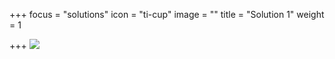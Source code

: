 +++
focus = "solutions"
icon = "ti-cup"
image = ""
title = "Solution 1"
weight = 1

+++
![](/images/xenonstack-aws-sagemaker-ml-platform.webp)